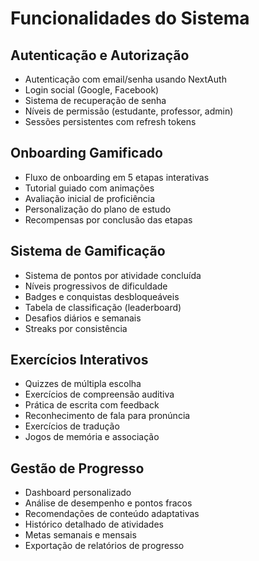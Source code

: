 # Funcionalidades do Sistema

## Autenticação e Autorização
- Autenticação com email/senha usando NextAuth
- Login social (Google, Facebook)
- Sistema de recuperação de senha
- Níveis de permissão (estudante, professor, admin)
- Sessões persistentes com refresh tokens

## Onboarding Gamificado
- Fluxo de onboarding em 5 etapas interativas
- Tutorial guiado com animações
- Avaliação inicial de proficiência
- Personalização do plano de estudo
- Recompensas por conclusão das etapas

## Sistema de Gamificação
- Sistema de pontos por atividade concluída
- Níveis progressivos de dificuldade
- Badges e conquistas desbloqueáveis
- Tabela de classificação (leaderboard)
- Desafios diários e semanais
- Streaks por consistência

## Exercícios Interativos
- Quizzes de múltipla escolha
- Exercícios de compreensão auditiva
- Prática de escrita com feedback
- Reconhecimento de fala para pronúncia
- Exercícios de tradução
- Jogos de memória e associação

## Gestão de Progresso
- Dashboard personalizado
- Análise de desempenho e pontos fracos
- Recomendações de conteúdo adaptativas
- Histórico detalhado de atividades
- Metas semanais e mensais
- Exportação de relatórios de progresso